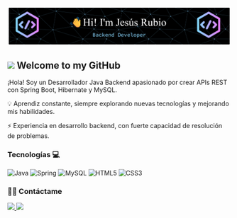 <p align="center">
  <img alt="Jesus Rubio" src="banner.png">
</p>
<h2>
<img src="https://media1.giphy.com/media/v1.Y2lkPTc5MGI3NjExcmFpYnhnMDcxamNhb3E1cGh0cDAxdzI1OTN0YnZpOWJub3ZwNHV0eiZlcD12MV9pbnRlcm5hbF9naWZfYnlfaWQmY3Q9cw/We5pjY9tr4BV40UnXL/giphy.gif" width="80"/> Welcome to my GitHub</h2>

¡Hola! Soy un Desarrollador Java Backend apasionado por crear APIs REST con Spring Boot, Hibernate y MySQL.

💡 Aprendiz constante, siempre explorando nuevas tecnologías y mejorando mis habilidades.  

⚡ Experiencia en desarrollo backend, con fuerte capacidad de resolución de problemas.

### Tecnologías 💻
![Java](https://img.shields.io/badge/java-%23ED8B00.svg?style=for-the-badge&logo=openjdk&logoColor=white)
![Spring](https://img.shields.io/badge/spring-%236DB33F.svg?style=for-the-badge&logo=spring&logoColor=white)
![MySQL](https://img.shields.io/badge/mysql-4479A1.svg?style=for-the-badge&logo=mysql&logoColor=white)
![HTML5](https://img.shields.io/badge/html5-%23E34F26.svg?style=for-the-badge&logo=html5&logoColor=white)
![CSS3](https://img.shields.io/badge/css3-%231572B6.svg?style=for-the-badge&logo=css3&logoColor=white)

### 🤝🏻 Contáctame
<a href="#">
<img src="https://img.shields.io/badge/LINKEDIN-LINKEDIN?style=for-the-badge&label=MODIFICAR&labelColor=black&color=blue" />
</a>

<a href="mailto:jesusantoniorubiot@gmail.com">
<img src="https://img.shields.io/badge/GMAIL-GMAIL?style=for-the-badge&label=jesusantoniorubiot%40gmail.com&labelColor=black&color=EA4335
"/>
</a>


<!--
**Rubioj17/Rubioj17** is a ✨ _special_ ✨ repository because its `README.md` (this file) appears on your GitHub profile.

Here are some ideas to get you started:

- 🔭 I’m currently working on ...
- 🌱 I’m currently learning ...
- 👯 I’m looking to collaborate on ...
- 🤔 I’m looking for help with ...
- 💬 Ask me about ...
- 📫 How to reach me: ...
- 😄 Pronouns: ...
- ⚡ Fun fact: ...
-->
